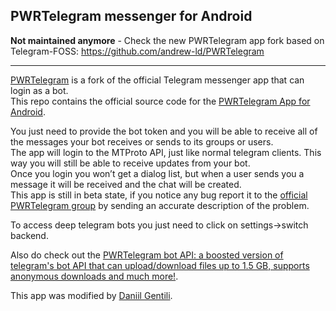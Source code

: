 ## PWRTelegram messenger for Android

**Not maintained anymore** - Check the new PWRTelegram app fork based on Telegram-FOSS: https://github.com/andrew-ld/PWRTelegram

---

[PWRTelegram](https://play.google.com/store/apps/details?id=xyz.pwrtelegram.messenger) is a fork of the official Telegram messenger app that can login as a bot.  
This repo contains the official source code for the [PWRTelegram App for Android](https://play.google.com/store/apps/details?id=xyz.pwrtelegram.messenger).

You just need to provide the bot token and you will be able to receive all of the messages your bot receives or sends to its groups or users.  
The app will login to the MTProto API, just like normal telegram clients. This way you will still be able to receive updates from your bot.  
Once you login you won’t get a dialog list, but when a user sends you a message it will be received and the chat will be created.  
This app is still in beta state, if you notice any bug report it to the [official PWRTelegram group](https://telegram.me/pwrtelegamgroup) by sending an accurate description of the problem.  

To access deep telegram bots you just need to click on settings->switch backend.

Also do check out the [PWRTelegram bot API: a boosted version of telegram's bot API that can upload/download files up to 1.5 GB, supports anonymous downloads and much more!](https://pwrtelegram.xyz).  

This app was modified by [Daniil Gentili](https://daniil.it).
